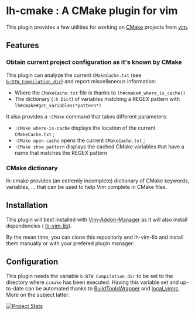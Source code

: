 lh-cmake : A CMake plugin for vim
========

This plugin provides a few utilities for working on [CMake](http://www.cmake.org) projects from
[vim](http://www.vim.org).

## Features
### Obtain current project configuration as it's known by CMake

This plugin can analyze the current `CMakeCache.txt` (see
[`b:BTW_Compilation_dir`](#configuration)) and report miscellaneous
information:

* Where the `CMakeCache.txt` file is thanks to `lh#cmake#_where_is_cache()`
* The dictionary (`:h Dict`) of variables matching a REGEX pattern with
  `lh#cmake#get_variables(*pattern*)`

It also provides a `:CMake` command that takes different parameters:

* `:CMake where-is-cache` displays the location of the current `CMakeCache.txt` ;
* `:CMake open-cache` opens the current `CMakeCache.txt` ;
* `:CMake show pattern` displays the cached CMake variables that have a name
  that matches the REGEX pattern

### CMake dictionary

lh-cmake provides (an extremly incomplete) dictionary of CMake keywords,
variables, ... that can be used to help Vim complete in CMake files.

## Installation

This plugin will best installed with
[Vim-Addon-Manager](https://github.com/MarcWeber/vim-addon-manager) as it will
also install
dependencies ( [lh-vim-lib](http://code.google.com/p/lh-vim/wiki/lhVimLib)).

By the mean time, you can clone this repositoriy and lh-vim-lib and install
them manually or with your prefered plugin manager.


## Configuration

This plugin needs the variable `b:BTW_Compilation_dir` to be set to the
directory where `ccmake` has been executed. Having this variable set and
up-to-date can be automated thanks to
[BuildToolsWrapper](http://code.google.com/p/lh-vim/wiki/BTW) and
[local_vimrc](http://code.google.com/p/lh-vim/source/browse/misc/trunk/plugin/local_vimrc.vim).
More on the subject latter.

[![Project Stats](https://www.openhub.net/p/21020/widgets/project_thin_badge.gif)](https://www.openhub.net/p/21020)
